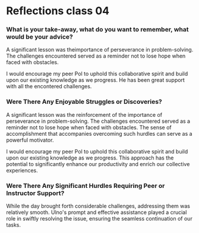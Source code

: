 # Reflections class 04

### What is your take-away, what do you want to remember, what would be your advice?

A significant lesson was theimportance of perseverance in problem-solving. The challenges encountered served as a reminder not to lose hope when faced with obstacles.

I would encourage my peer Pol to uphold this collaborative spirit and build upon our existing knowledge as we progress. He has been great support with all the encontered challenges. 

### Were There Any Enjoyable Struggles or Discoveries?

A significant lesson was the reinforcement of the importance of perseverance in problem-solving. The challenges encountered served as a reminder not to lose hope when faced with obstacles. The sense of accomplishment that accompanies overcoming such hurdles can serve as a powerful motivator.

I would encourage my peer Pol to uphold this collaborative spirit and build upon our existing knowledge as we progress. This approach has the potential to significantly enhance our productivity and enrich our collective experiences.

### Were There Any Significant Hurdles Requiring Peer or Instructor Support?

While the day brought forth considerable challenges, addressing them was relatively smooth. Ulno's prompt and effective assistance played a crucial role in swiftly resolving the issue, ensuring the seamless continuation of our tasks.
